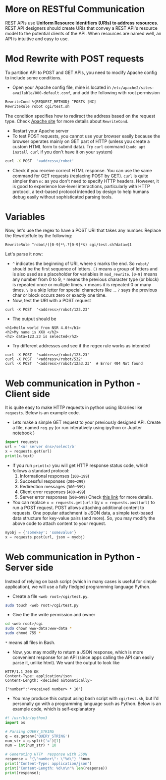 # More on RESTful Communication

REST APIs use **Uniform Resource Identifiers (URIs) to address resources**. REST API designers should create URIs that convey a REST API's resource model to the potential clients of the API. When resources are named well, an API is intuitive and easy to use.

# Mod Rewrite with POST requests
To partition API to POST and GET APIs, you need to modify Apache config to include some conditions.
* Open your Apache config file, mine is located in `/etc/apache2/sites-available/000-default.conf`, and add the following with root permission
```xml
RewriteCond %{REQUEST_METHOD} ^POST$ [NC]
RewriteRule robot cgi/test.sh
``` 
The condition specifies how to redirect the address based on the request type. Check [Apache site](https://httpd.apache.org/docs/current/mod/mod_rewrite.html) for more details about `RewriteCond`. 
* Restart your Apache server
* To test POST requests, you cannot use your browser easily because the browser operates mainly on GET part of HTTP (unless you create a custom HTML form to submit data). Try `curl` command (`sudo apt install curl` if you don't have it on your system)
```bash
curl -X POST  '<address>/robot'
```
* Check if you receive correct HTML response. You can use the same command for GET requests (replacing POST by GET). `curl` is quite simpler than `nc` as you don't need to specify HTTP headers. However, it is good to experience low-level interactions, particularly with HTTP protocol, a text-based protocol intended by design to help humans debug easily without sophisticated parsing tools.


# Variables
Now, let's use the regex to have a POST URI that takes any number. Replace the RewriteRule by the following:
```
RewriteRule ^robot/([0-9]*\.?[0-9]*$) cgi/test.sh?data=$1
```
Let's parse it now:
* `^` indicates the beginning of URI, where `$` marks the end. So `robot/` should be the first sequence of letters. `()` means a group of letters and is also used as a placeholder for variables in `mod_rewrite`. `[0-9]` means any number from 0 to 9, `*` means the previous character type (or block) is repeated once or multiple times. `+` means it is repeated 0 or many times. `\` is a skip letter for special characters like `.`. `?` says the previous char or block occurs zero or exactly one time.
* Now, test the URI with a POST request

```
curl -X POST  '<address>/robot/123.23'
```
* The output should be

```
<h1>Hello world from NSR 4.0!</h1>
<h2>My name is XXX </h2>
<h2> data=123.23 is selected</h2>
```
* Try different addresses and see if the regex rule works as intended
```
curl -X POST  '<address>/robot/123.23'
curl -X POST  '<address>/robot/532'
curl -X POST  '<address>/robot/12a3.23'  # Error 404 Not found
```


# Web communication in Python - Client side
It is quite easy to make HTTP requests in python using libraries like `requests`. Below is an example code.
* Lets make a simple GET request to your previously designed API. Create a file, named `req.py`  (or run interatively using ipython or Jupiter notebook )
```python
import requests
url = '<ur server dns>/select/b'
x = requests.get(url)
print(x.text)
```

* If you run `print(x)` you will get HTTP response status code, which follows a standard protocol:
    1.  Informational responses (`100`–`199`)
    2.  Successful responses (`200`–`299`)
    3.  Redirection messages (`300`–`399`)
    4.  Client error responses (`400`–`499`)
    5.  Server error responses (`500`–`599`)
    Check [this link](https://developer.mozilla.org/en-US/docs/Web/HTTP/Status#information_responses) for more details.
* You can replace `x = requests.get(url)` by `x = requests.post(url)` to run a POST request.  POST allows attaching additional content to requests. One popular attachment is JSON data, a simple text-based data structure for key-value pairs (and more). So, you may modify the above code to attach content to your request.
```python
myobj = {'somekey': 'somevalue'}
x = requests.post(url, json = myobj)
```

# Web communication in Python - Server side
Instead of relying on bash script (which in many cases is useful for simple application), we will use a fully fledged programming language Python. 
* Create a file `<web root>/cgi/test.py`. 
```bash
sudo touch <web root>/cgi/test.py
```

* Give the the write permission and owner
```bash
cd <web root>/cgi
sudo chown www-data:www-data *
sudo chmod 755 *
```
`*` means all files in Bash.
* Now, you may modify to return a JSON response, which is more convenient response for an API (since apps calling the API can easily parse it, unlike html). We want the output to look like

```
HTTP/1.1 200 OK
Content-Type: application/json
Content-Length: <decided automatically>

{"number":"<received number> * 10"}
```
* You may produce this output using bash script with `cgi/test.sh`, but I'd personally go with a programming language such as Python. Below is an example code, which is self-explanatory

```python
#! /usr/bin/python3
import os

# Parsing QUERY_STRING
q = os.getenv('QUERY_STRING')
num_str = q.split('=')[1]
num = int(num_str) * 10

# Generating HTTP  response with JSON
response = "{\"number\": \"%d\"} "%num
print("Content-Type: application/json")
print("Content-Length: %d\n\n"% len(response))
print(response);

```